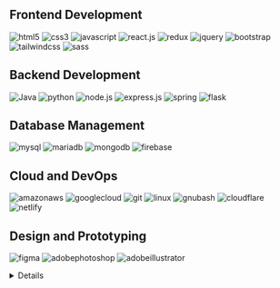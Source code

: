 ## Frontend Development
![html5](https://img.shields.io/badge/-HTML5-E34F26?logo=html5&logoColor=white&style=for-the-badge)
![css3](https://img.shields.io/badge/-CSS3-1572B6?logo=css3&logoColor=white&style=for-the-badge)
![javascript](https://img.shields.io/badge/-javascript-black?logo=javascript&logoColor=F7DF1E&style=for-the-badge)
![react.js](https://img.shields.io/badge/-react.js-61DAFB?logo=react&logoColor=white&style=for-the-badge)
![redux](https://img.shields.io/badge/-redux-764ABC?logo=redux&logoColor=white&style=for-the-badge)
![jquery](https://img.shields.io/badge/-jquery-0769AD?logo=jquery&logoColor=white&style=for-the-badge)
![bootstrap](https://img.shields.io/badge/-bootstrap-7952B3?logo=bootstrap&logoColor=white&style=for-the-badge)
![tailwindcss](https://img.shields.io/badge/-tailwind%20css-06B6D4?logo=tailwindcss&logoColor=white&style=for-the-badge)
![sass](https://img.shields.io/badge/-sass-CC6699?logo=sass&logoColor=white&style=for-the-badge)

## Backend Development
![Java](https://img.shields.io/badge/-Java-f89820?logo=openjdk&logoColor=white&style=for-the-badge)
![python](https://img.shields.io/badge/-python-3776AB?logo=python&logoColor=white&style=for-the-badge)
![node.js](https://img.shields.io/badge/-node.js-339933?logo=nodedotjs&logoColor=white&style=for-the-badge)
![express.js](https://img.shields.io/badge/-express.js-000000?logo=express&logoColor=white&style=for-the-badge)
![spring](https://img.shields.io/badge/-spring-6DB33F?logo=spring&logoColor=white&style=for-the-badge)
![flask](https://img.shields.io/badge/-flask-000000?logo=flask&logoColor=white&style=for-the-badge)

## Database Management
![mysql](https://img.shields.io/badge/-mysql-4479A1?logo=mysql&logoColor=white&style=for-the-badge)
![mariadb](https://img.shields.io/badge/-mariadb-003545?logo=mariadb&logoColor=white&style=for-the-badge)
![mongodb](https://img.shields.io/badge/-mongodb-47A248?logo=mongodb&logoColor=white&style=for-the-badge)
![firebase](https://img.shields.io/badge/-firebase-FFCA28?logo=firebase&logoColor=white&style=for-the-badge)

## Cloud and DevOps
![amazonaws](https://img.shields.io/badge/-amazon%20aws-232F3E?logo=amazonaws&logoColor=white&style=for-the-badge)
![googlecloud](https://img.shields.io/badge/-google%20cloud-4285F4?logo=googlecloud&logoColor=white&style=for-the-badge)
![git](https://img.shields.io/badge/-git-F05032?logo=git&logoColor=white&style=for-the-badge)
![linux](https://img.shields.io/badge/-linux-FCC624?logo=linux&logoColor=white&style=for-the-badge)
![gnubash](https://img.shields.io/badge/-bash-4EAA25?logo=gnubash&logoColor=white&style=for-the-badge)
![cloudflare](https://img.shields.io/badge/-cloudflare-F38020?logo=cloudflare&logoColor=white&style=for-the-badge)
![netlify](https://img.shields.io/badge/-netlify-00C7B7?logo=netlify&logoColor=white&style=for-the-badge)

## Design and Prototyping
![figma](https://img.shields.io/badge/-figma-F24E1E?logo=figma&logoColor=white&style=for-the-badge)
![adobephotoshop](https://img.shields.io/badge/-Adobe%20Photoshop-31A8FF?logo=adobephotoshop&logoColor=white&style=for-the-badge)
![adobeillustrator](https://img.shields.io/badge/-adobe%20illustrator-FF9A00?logo=adobeillustrator&logoColor=white&style=for-the-badge)

<details>
<p align="center">
  <a href="https://github.com/Jay-Sung-Lim">
    <img src="http://github-profile-summary-cards.vercel.app/api/cards/profile-details?username=limjaes&theme=github" />
  </a>
  <a href="https://github.com/Jay-Sung-Lim">
    <img src="http://github-profile-summary-cards.vercel.app/api/cards/repos-per-language?username=limjaes&theme=github" />
  </a>
  <a href="https://github.com/Jay-Sung-Lim">
    <img src="http://github-profile-summary-cards.vercel.app/api/cards/most-commit-language?username=limjaes&theme=github" />
  </a>
  <a href="https://github.com/Jay-Sung-Lim">
    <img src="http://github-profile-summary-cards.vercel.app/api/cards/stats?username=limjaes&theme=github" />
  </a>
  <a href="https://github.com/Jay-Sung-Lim">
    <img src="http://github-profile-summary-cards.vercel.app/api/cards/productive-time?username=limjaes&theme=github&utcOffset=8" />
  </a>
</p>
</details>
